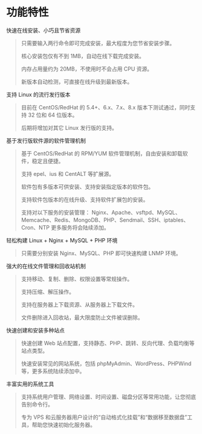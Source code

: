 # 功能特性

快速在线安装、小巧且节省资源

> 只需要输入两行命令即可完成安装，最大程度为您节省安装步骤。
>
> 核心安装包仅有不到 1MB，自动在线下载完成安装。
>
> 内存占用量约为 20MB，不使用时不会占用 CPU 资源。
>
> 新版本自动检测，可直接在线升级到最新版本。

支持 Linux 的流行发行版本

> 目前在 CentOS/RedHat 的 5.4+、6.x、7.x、8.x 版本下测试通过，同时支持 32 位和 64 位版本。
>
> 后期将增加对其它 Linux 发行版的支持。

基于发行版软件源的软件管理机制

> 基于 CentOS/RedHat 的 RPM/YUM 软件管理机制，自由安装和卸载软件，稳定且便捷。
>
> 支持 epel、ius 和 CentALT 等扩展源。
>
> 软件包有多版本可供安装、支持安装指定版本的软件包。
>
> 支持软件包版本的在线升级、支持软件扩展包的安装。
>
> 支持对以下服务的安装管理：
> Nginx、Apache、vsftpd、MySQL、Memcache、Redis、MongoDB、PHP、Sendmail、SSH、iptables、Cron、NTP
> 更多服务将会陆续添加。

轻松构建 Linux + Nginx + MySQL + PHP 环境

> 只需要分别安装 Nginx、MySQL、PHP 即可快速构建 LNMP 环境。

强大的在线文件管理和回收站机制

> 支持移动、复制、删除、权限设置等常规操作。
>
> 支持压缩、解压操作。
>
> 支持在服务器上下载资源、从服务器上下载文件。
>
> 文件删除进入回收站，最大限度防止文件被误删除。

快速创建和安装多种站点

> 快速创建 Web 站点配置，支持静态、PHP、跳转、反向代理、负载均衡等站点类型。
>
> 快速安装常见的网站系统，包括 phpMyAdmin、WordPress、PHPWind 等，更多系统陆续添加中。

丰富实用的系统工具

> 支持系统用户管理、网络设置、时间设置、磁盘分区等常用功能，让您彻底告别命令行。
>
> 专为 VPS 和云服务器用户设计的“自动格式化挂载”和“数据移至数据盘”工具，帮助您快速初始化服务器。
